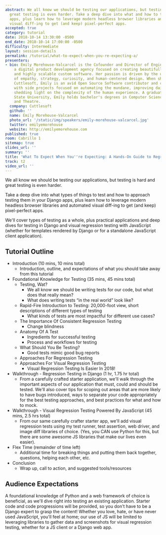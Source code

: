 ```yaml
---
abstract: We all know we should be testing our applications, but testing is hard and
  great testing is even harder. Take a deep dive into what and how to test your Django
  apps, plus learn how to leverage modern headless browser libraries and automated
  visual diff-ing to get (and keep) pixel-perfect apps.
accepted: true
category: tutorial
date: 2018-10-14 13:30:00 -0500
end_date: 2018-10-14 17:00:00 -0500
difficulty: Intermediate
layout: session-details
permalink: /tutorial/what-to-expect-when-you-re-expecting-a/
presenters:
- bio: Emily Morehouse-Valcarcel is the Cofounder and Director of Engineering of Cuttlesoft,
    a digital product development agency focused on creating beautifully designed
    and highly scalable custom software. Her passion is driven by the unique blend
    of empathy, strategy, curiosity, and human-centered design. When she isn't leading
    Cuttlesoft, Emily is an avid Open Source Software contributor and constant learner
    with side projects focused on automating the mundane, improving daily life, and
    shedding light on the complexity of the human experience. A graduate of the Florida
    State University, Emily holds bachelor's degrees in Computer Science, Criminology,
    and Theatre.
  company: Cuttlesoft
  github: ''
  name: Emily Morehouse-Valcarcel
  photo_url: '/static/img/speakers/emily-morehouse-valcarcel.jpg'
  twitter: emilyemorehouse
  website: http://emilyemorehouse.com
published: true
room: Cabrillo 1
sitemap: true
slides_url: ''
summary: ''
title: 'What To Expect When You''re Expecting: A Hands-On Guide to Regression Testing'
track: t2
video_url: ''
---
```


We all know we should be testing our applications, but testing is hard and great testing is even harder.

Take a deep dive into what types of things to test and how to approach testing them in your Django apps, plus learn how to leverage modern headless browser libraries and automated visual diff-ing to get (and keep) pixel-perfect apps.

We'll cover types of testing as a whole, plus practical applications and deep dives for testing in Django and visual regression testing with JavaScript (whether for templates rendered by Django or for a standalone JavaScript client application).

## Tutorial Outline

* Introduction (10 mins, 10 mins total)
  * Introduction, outline, and expectations of what you should take away from this tutorial
* Foundational Knowledge for Testing (35 mins, 45 mins total)
  * Testing, Wat?
    * We all know we should be writing tests for our code, but what does that really mean?
    * What does writing tests “in the real world” look like?
  * Rapid-Fire Introduction to Testing: 20,000-foot view, short descriptions of different types of   testing
    * What kinds of tests are most impactful for different use cases?
  * The Importance Of Consistent Regression Testing
    * Change blindness
  * Anatomy Of A Test
    * Ingredients for successful testing
    * Process and workflows for testing
  * What Should You Be Testing?
    * Good tests mimic good bug reports
  * Approaches For Regression Testing
  * Approaches For Visual Regression Testing
    * Visual Regression Testing Is Easier In 2018!
* Walkthrough - Regression Testing in Django (1 hr, 1.75 hr total)
  * From a carefully crafted starter application, we'll walk through the important aspects of our application that must, could and should be tested. We'll also cover tips for scoping out areas that are more likely to have bugs introduced, ways to separate your code appropriately for the best testing approaches, and best practices for what and how to mock.
* Walkthrough - Visual Regression Testing Powered By JavaScript (45 mins, 2.5 hrs total)
  * From our same carefully crafter starter app, we'll add visual regression tests using my test runner, test assertion, web driver, and image diff libraries of choice. (Yes, you CAN use Python for this, but there are some awesome JS libraries that make our lives even easier).
* Flex Time (remainder of time left)
  * Additional time for breaking things and putting them back together, questions, helping each other, etc.
* Conclusion
  * Wrap up, call to action, and suggested tools/resources

## Audience Expectations

A foundational knowledge of Python and a web framework of choice is beneficial, as we'll dive right into testing an existing application. Starter code and code progressions will be provided, so you don't have to be a Django expert to grasp the content! Whether you love, hate, or have never used JavaScript, you'll feel at home; our use of JS will be limited to leveraging libraries to gather data and screenshots for visual regression testing, whether for a JS client or a Django web app.
